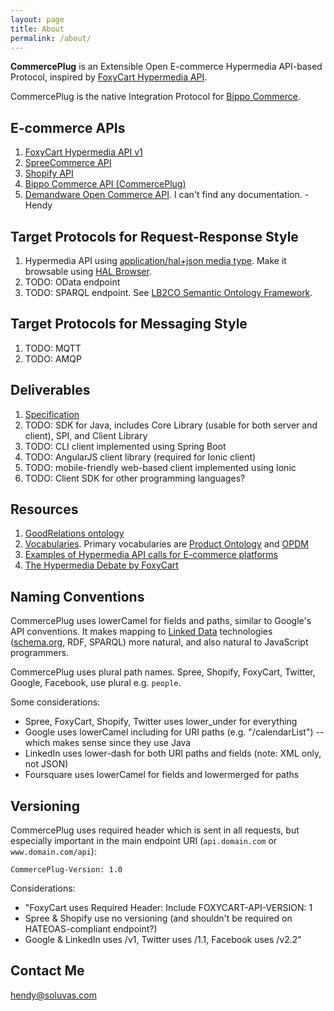 ```yaml
---
layout: page
title: About
permalink: /about/
---
```


**CommercePlug** is an Extensible Open E-commerce Hypermedia API-based Protocol, inspired by [FoxyCart Hypermedia API](http://www.foxycart.com/features/feature/integration/api).

CommercePlug is the native Integration Protocol for [Bippo Commerce](http://www.bippo.co.id/).

## E-commerce APIs

1. [FoxyCart Hypermedia API v1](http://www.foxycart.com/features/feature/integration/api)
2. [SpreeCommerce API](http://guides.spreecommerce.com/api/)
3. [Shopify API](http://docs.shopify.com/api)
4. [Bippo Commerce API (CommercePlug)](http://soluvas.github.io/commerceplug)
5. [Demandware Open Commerce API](http://www.programmableweb.com/api/demandware-open-commerce). I can't find any documentation. -Hendy

## Target Protocols for Request-Response Style

1. Hypermedia API using [application/hal+json media type](http://stateless.co/hal_specification.html).
   Make it browsable using [HAL Browser](https://github.com/mikekelly/hal-browser).
2. TODO: OData endpoint
3. TODO: SPARQL endpoint. See [LB2CO Semantic Ontology Framework](http://www.ijorcs.org/uploads/archive/Vol4-Iss1-01-lb2co-a-semantic-ontology-framework.pdf).

## Target Protocols for Messaging Style

1. TODO: MQTT
2. TODO: AMQP

## Deliverables

1. [Specification](https://github.com/soluvas/commerceplug)
2. TODO: SDK for Java, includes Core Library (usable for both server and client), SPI, and Client Library
3. TODO: CLI client implemented using Spring Boot
4. TODO: AngularJS client library (required for Ionic client)
5. TODO: mobile-friendly web-based client implemented using Ionic
6. TODO: Client SDK for other programming languages?

## Resources

1. [GoodRelations ontology](http://www.heppnetz.de/projects/goodrelations/)
2. [Vocabularies](http://wiki.goodrelations-vocabulary.org/Vocabularies). Primary vocabularies are [Product Ontology](http://www.productontology.org/) and [OPDM](http://www.ebusiness-unibw.org/ontologies/opdm/)
3. [Examples of Hypermedia API calls for E-commerce platforms](https://gist.github.com/hjr3/2289546)
4. [The Hypermedia Debate by FoxyCart](http://www.foxycart.com/blog/the-hypermedia-debate)

## Naming Conventions

CommercePlug uses lowerCamel for fields and paths, similar to Google's API conventions.
It makes mapping to [Linked Data](http://www.w3.org/standards/semanticweb/data) technologies ([schema.org](http://schema.org/), RDF, SPARQL) more natural, and also natural to JavaScript programmers.

CommercePlug uses plural path names. Spree, Shopify, FoxyCart, Twitter, Google, Facebook, use plural e.g. `people`.

Some considerations:

* Spree, FoxyCart, Shopify, Twitter uses lower_under for everything
* Google uses lowerCamel including for URI paths (e.g. "/calendarList") -- which makes sense since they use Java
* LinkedIn uses lower-dash for both URI paths and fields (note: XML only, not JSON)
* Foursquare uses lowerCamel for fields and lowermerged for paths

## Versioning

CommercePlug uses required header which is sent in all requests, but especially important in the main endpoint URI (`api.domain.com` or `www.domain.com/api`):

    CommercePlug-Version: 1.0

Considerations:

* "FoxyCart uses Required Header: Include FOXYCART-API-VERSION: 1
* Spree & Shopify use no versioning (and shouldn't be required on HATEOAS-compliant endpoint?)
* Google & LinkedIn uses /v1, Twitter uses /1.1, Facebook uses /v2.2"

## Contact Me

[hendy@soluvas.com](mailto:hendy@soluvas.com)
